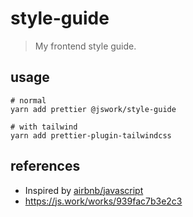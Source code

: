 # style-guide
> My frontend style guide.

## usage
```shell
# normal
yarn add prettier @jswork/style-guide

# with tailwind
yarn add prettier-plugin-tailwindcss
```

## references
- Inspired by [airbnb/javascript](https://github.com/strangelove-ventures/style-guide)
- https://js.work/works/939fac7b3e2c3

